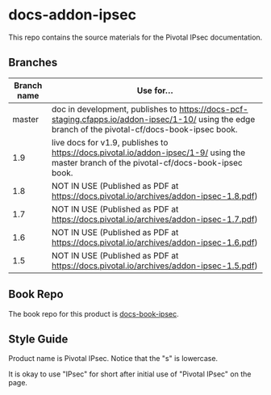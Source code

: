# docs-addon-ipsec

This repo contains the source materials for the Pivotal IPsec documentation.

## Branches

| Branch name | Use for… |
|-------------| ------|
| master      | doc in development, publishes to https://docs-pcf-staging.cfapps.io/addon-ipsec/1-10/ using the edge branch of the pivotal-cf/docs-book-ipsec book.|
| 1.9         | live docs for v1.9, publishes to https://docs.pivotal.io/addon-ipsec/1-9/ using the master branch of the pivotal-cf/docs-book-ipsec book.|
| 1.8         | NOT IN USE (Published as PDF at https://docs.pivotal.io/archives/addon-ipsec-1.8.pdf) |
| 1.7         | NOT IN USE (Published as PDF at https://docs.pivotal.io/archives/addon-ipsec-1.7.pdf) |  
| 1.6         | NOT IN USE (Published as PDF at https://docs.pivotal.io/archives/addon-ipsec-1.6.pdf) |
| 1.5         | NOT IN USE (Published as PDF at https://docs.pivotal.io/archives/addon-ipsec-1.5.pdf) |


## Book Repo

The book repo for this product is [docs-book-ipsec](https://github.com/pivotal-cf/docs-book-identity).

## Style Guide

Product name is Pivotal IPsec. Notice that the "s" is lowercase.

It is okay to use "IPsec" for short after initial use of "Pivotal IPsec" on the page.
